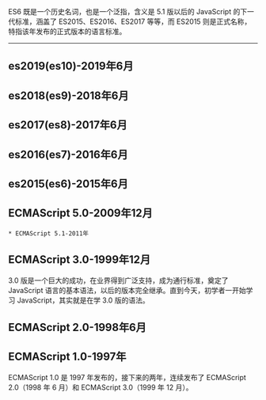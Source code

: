 ES6 既是一个历史名词，也是一个泛指，含义是 5.1 版以后的 JavaScript 的下一代标准，涵盖了 ES2015、ES2016、ES2017 等等，而 ES2015 则是正式名称，特指该年发布的正式版本的语言标准。

---

## es2019(es10)-2019年6月

## es2018(es9)-2018年6月

## es2017(es8)-2017年6月

## es2016(es7)-2016年6月

## es2015(es6)-2015年6月

## ECMAScript 5.0-2009年12月
    * ECMAScript 5.1-2011年

## ECMAScript 3.0-1999年12月

3.0 版是一个巨大的成功，在业界得到广泛支持，成为通行标准，奠定了 JavaScript 语言的基本语法，以后的版本完全继承。直到今天，初学者一开始学习 JavaScript，其实就是在学 3.0 版的语法。

## ECMAScript 2.0-1998年6月

## ECMAScript 1.0-1997年
ECMAScript 1.0 是 1997 年发布的，接下来的两年，连续发布了 ECMAScript 2.0（1998 年 6 月）和 ECMAScript 3.0（1999 年 12 月）。
